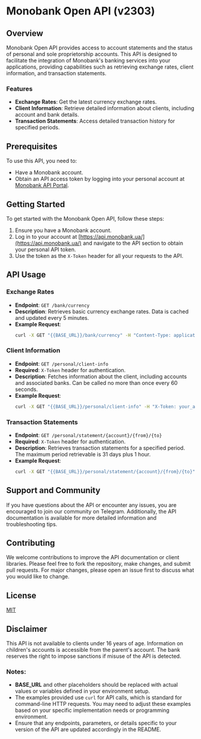 # Monobank Open API (v2303)

## Overview
Monobank Open API provides access to account statements and the status of personal and sole proprietorship accounts. This API is designed to facilitate the integration of Monobank's banking services into your applications, providing capabilities such as retrieving exchange rates, client information, and transaction statements.

### Features
- **Exchange Rates**: Get the latest currency exchange rates.
- **Client Information**: Retrieve detailed information about clients, including account and bank details.
- **Transaction Statements**: Access detailed transaction history for specified periods.

## Prerequisites
To use this API, you need to:
- Have a Monobank account.
- Obtain an API access token by logging into your personal account at [Monobank API Portal](https://api.monobank.ua/).

## Getting Started
To get started with the Monobank Open API, follow these steps:
1. Ensure you have a Monobank account.
2. Log in to your account at [https://api.monobank.ua/](https://api.monobank.ua/) and navigate to the API section to obtain your personal API token.
3. Use the token as the `X-Token` header for all your requests to the API.

## API Usage

### Exchange Rates
- **Endpoint**: `GET /bank/currency`
- **Description**: Retrieves basic currency exchange rates. Data is cached and updated every 5 minutes.
- **Example Request**:
  ```bash
  curl -X GET "{{BASE_URL}}/bank/currency" -H "Content-Type: application/json"
  ```

### Client Information
- **Endpoint**: `GET /personal/client-info`
- **Required**: `X-Token` header for authentication.
- **Description**: Fetches information about the client, including accounts and associated banks. Can be called no more than once every 60 seconds.
- **Example Request**:
  ```bash
  curl -X GET "{{BASE_URL}}/personal/client-info" -H "X-Token: your_access_token"
  ```

### Transaction Statements
- **Endpoint**: `GET /personal/statement/{account}/{from}/{to}`
- **Required**: `X-Token` header for authentication.
- **Description**: Retrieves transaction statements for a specified period. The maximum period retrievable is 31 days plus 1 hour.
- **Example Request**:
  ```bash
  curl -X GET "{{BASE_URL}}/personal/statement/{account}/{from}/{to}" -H "X-Token: your_access_token"
  ```

## Support and Community
If you have questions about the API or encounter any issues, you are encouraged to join our community on Telegram. Additionally, the API documentation is available for more detailed information and troubleshooting tips.

## Contributing
We welcome contributions to improve the API documentation or client libraries. Please feel free to fork the repository, make changes, and submit pull requests. For major changes, please open an issue first to discuss what you would like to change.

## License
[MIT](https://choosealicense.com/licenses/mit/)

## Disclaimer
This API is not available to clients under 16 years of age. Information on children's accounts is accessible from the parent's account. The bank reserves the right to impose sanctions if misuse of the API is detected.

### Notes:
- **BASE_URL** and other placeholders should be replaced with actual values or variables defined in your environment setup.
- The examples provided use `curl` for API calls, which is standard for command-line HTTP requests. You may need to adjust these examples based on your specific implementation needs or programming environment.
- Ensure that any endpoints, parameters, or details specific to your version of the API are updated accordingly in the README.